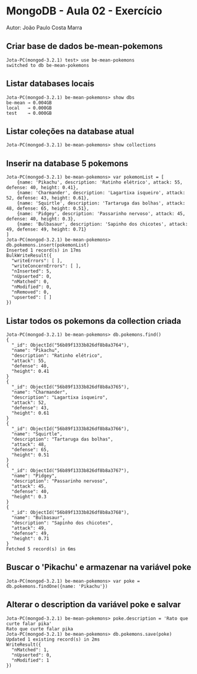 # MongoDB - Aula 02 - Exercício

Autor: João Paulo Costa Marra

## Criar base de dados be-mean-pokemons

``` shell
Jota-PC(mongod-3.2.1) test> use be-mean-pokemons
switched to db be-mean-pokemons
```

## Listar databases locais

``` shell
Jota-PC(mongod-3.2.1) be-mean-pokemons> show dbs
be-mean → 0.004GB
local   → 0.000GB
test    → 0.000GB
```

## Listar coleções na database atual

``` shell
Jota-PC(mongod-3.2.1) be-mean-pokemons> show collections
```

## Inserir na database 5 pokemons

``` shell
Jota-PC(mongod-3.2.1) be-mean-pokemons> var pokemonList = [
    {name: 'Pikachu', description: 'Ratinho elétrico', attack: 55, defense: 40, height: 0.41},
    {name: 'Charmander', description: 'Lagartixa isqueiro', attack: 52, defense: 43, height: 0.61},
    {name: 'Squirtle', description: 'Tartaruga das bolhas', attack: 48, defense: 65, height: 0.51},
    {name: 'Pidgey', description: 'Passarinho nervoso', attack: 45, defense: 40, height: 0.3},
    {name: 'Bulbasaur', description: 'Sapinho dos chicotes', attack: 49, defense: 49, height: 0.71}
]
Jota-PC(mongod-3.2.1) be-mean-pokemons> db.pokemons.insert(pokemonList)
Inserted 1 record(s) in 17ms
BulkWriteResult({
  "writeErrors": [ ],
  "writeConcernErrors": [ ],
  "nInserted": 5,
  "nUpserted": 0,
  "nMatched": 0,
  "nModified": 0,
  "nRemoved": 0,
  "upserted": [ ]
})
```

## Listar todos os pokemons da collection criada

``` shell
Jota-PC(mongod-3.2.1) be-mean-pokemons> db.pokemons.find()
{
  "_id": ObjectId("56b89f1333b826df8b8a3764"),
  "name": "Pikachu",
  "description": "Ratinho elétrico",
  "attack": 55,
  "defense": 40,
  "height": 0.41
}
{
  "_id": ObjectId("56b89f1333b826df8b8a3765"),
  "name": "Charmander",
  "description": "Lagartixa isqueiro",
  "attack": 52,
  "defense": 43,
  "height": 0.61
}
{
  "_id": ObjectId("56b89f1333b826df8b8a3766"),
  "name": "Squirtle",
  "description": "Tartaruga das bolhas",
  "attack": 48,
  "defense": 65,
  "height": 0.51
}
{
  "_id": ObjectId("56b89f1333b826df8b8a3767"),
  "name": "Pidgey",
  "description": "Passarinho nervoso",
  "attack": 45,
  "defense": 40,
  "height": 0.3
}
{
  "_id": ObjectId("56b89f1333b826df8b8a3768"),
  "name": "Bulbasaur",
  "description": "Sapinho dos chicotes",
  "attack": 49,
  "defense": 49,
  "height": 0.71
}
Fetched 5 record(s) in 6ms
```

## Buscar o 'Pikachu' e armazenar na variável poke

``` shell
Jota-PC(mongod-3.2.1) be-mean-pokemons> var poke = db.pokemons.findOne({name: 'Pikachu'})
```

## Alterar o description da variável poke e salvar

``` shell
Jota-PC(mongod-3.2.1) be-mean-pokemons> poke.description = 'Rato que curte falar pika'
Rato que curte falar pika
Jota-PC(mongod-3.2.1) be-mean-pokemons> db.pokemons.save(poke)
Updated 1 existing record(s) in 2ms
WriteResult({
  "nMatched": 1,
  "nUpserted": 0,
  "nModified": 1
})
```